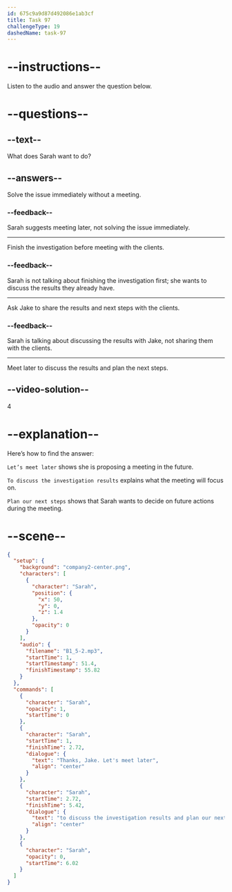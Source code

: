 ```yaml
---
id: 675c9a9d87d492086e1ab3cf
title: Task 97
challengeType: 19
dashedName: task-97
---
```

<!-- (Audio) Sarah: Thanks, Jake. Let’s meet later to discuss the investigation results and plan our next steps. -->

# --instructions--

Listen to the audio and answer the question below.

# --questions--

## --text--

What does Sarah want to do?

## --answers--

Solve the issue immediately without a meeting.

### --feedback--

Sarah suggests meeting later, not solving the issue immediately.

---

Finish the investigation before meeting with the clients.

### --feedback--

Sarah is not talking about finishing the investigation first; she wants to discuss the results they already have.

---

Ask Jake to share the results and next steps with the clients.

### --feedback--

Sarah is talking about discussing the results with Jake, not sharing them with the clients.

---

Meet later to discuss the results and plan the next steps.

## --video-solution--

4

# --explanation--

Here’s how to find the answer:

`Let’s meet later` shows she is proposing a meeting in the future.  

`To discuss the investigation results` explains what the meeting will focus on.  

`Plan our next steps` shows that Sarah wants to decide on future actions during the meeting.

# --scene--

```json
{
  "setup": {
    "background": "company2-center.png",
    "characters": [
      {
        "character": "Sarah",
        "position": {
          "x": 50,
          "y": 0,
          "z": 1.4
        },
        "opacity": 0
      }
    ],
    "audio": {
      "filename": "B1_5-2.mp3",
      "startTime": 1,
      "startTimestamp": 51.4,
      "finishTimestamp": 55.82
    }
  },
  "commands": [
    {
      "character": "Sarah",
      "opacity": 1,
      "startTime": 0
    },
    {
      "character": "Sarah",
      "startTime": 1,
      "finishTime": 2.72,
      "dialogue": {
        "text": "Thanks, Jake. Let's meet later",
        "align": "center"
      }
    },
    {
      "character": "Sarah",
      "startTime": 2.72,
      "finishTime": 5.42,
      "dialogue": {
        "text": "to discuss the investigation results and plan our next steps.",
        "align": "center"
      }
    },
    {
      "character": "Sarah",
      "opacity": 0,
      "startTime": 6.02
    }
  ]
}
```
